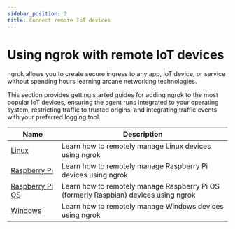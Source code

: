 ```yaml
---
sidebar_position: 2
title: Connect remote IoT devices
---
```


# Using ngrok with remote IoT devices

ngrok allows you to create secure ingress to any app, IoT device, or service without spending hours learning arcane networking technologies.

This section provides getting started guides for adding ngrok to the most popular IoT devices, ensuring the agent runs integrated to your operating system, restricting traffic to trusted origins, and integrating traffic events with your preferred logging tool.

| Name                                                | Description                                                                          |
| --------------------------------------------------- | ------------------------------------------------------------------------------------ |
| [Linux](/guides/device-gateway/linux)               | Learn how to remotely manage Linux devices using ngrok                               |
| [Raspberry Pi](/guides/device-gateway/raspberry-pi) | Learn how to remotely manage Raspberry Pi devices using ngrok                        |
| [Raspberry Pi OS](/guides/device-gateway/raspbian)  | Learn how to remotely manage Raspberry Pi OS (formerly Raspbian) devices using ngrok |
| [Windows](/guides/device-gateway/windows)           | Learn how to remotely manage Windows devices using ngrok                             |
